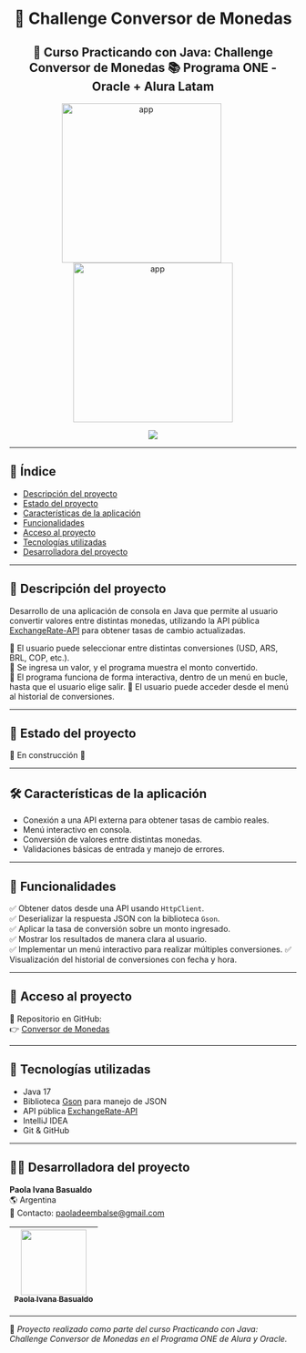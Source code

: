 <h1 id="titulo-e-imagen-de-portada" align="center">
💱 Challenge Conversor de Monedas
</h1>
<h2 align="center">
📌 Curso Practicando con Java: Challenge Conversor de Monedas  
📚 Programa ONE - Oracle + Alura Latam  
</h2>

<p align="center">
  <img src="https://itconnect.lat/portal/wp-content/uploads/2023/03/Oracle-Next-Education--e1678304093153.png" alt="app" width="280" style="display: inline-block; margin-right: 40px;"/>
  <img src="https://raw.githubusercontent.com/joshuaFrias95/Encriptador-Alura-Oracle-ONE/main/img/readme/aluraoracle.png" alt="app" width="280" style="display: inline-block; "/>
 </p>

 <p id="insignias" align="center">
   <img src="https://img.shields.io/badge/STATUS-EN%20DESARROLLO-green">
</p>

---

## 📌 Índice

- [Descripción del proyecto](#descripción-del-proyecto)  
- [Estado del proyecto](#estado-del-proyecto)  
- [Características de la aplicación](#características-de-la-aplicación)  
- [Funcionalidades](#funcionalidades)  
- [Acceso al proyecto](#acceso-al-proyecto)  
- [Tecnologías utilizadas](#tecnologías-utilizadas)  
- [Desarrolladora del proyecto](#desarrolladora-del-proyecto)
  
---

## 📖 Descripción del proyecto

Desarrollo de una aplicación de consola en Java que permite al usuario convertir valores entre distintas monedas, utilizando la API pública [ExchangeRate-API](https://www.exchangerate-api.com/) para obtener tasas de cambio actualizadas.

🔹 El usuario puede seleccionar entre distintas conversiones (USD, ARS, BRL, COP, etc.).  
🔹 Se ingresa un valor, y el programa muestra el monto convertido.  
🔹 El programa funciona de forma interactiva, dentro de un menú en bucle, hasta que el usuario elige salir.
🔹 El usuario puede acceder desde el menú al historial de conversiones.


---

## 🚧 Estado del proyecto

🚧 En construcción 🚧

---

## 🛠️ Características de la aplicación

- Conexión a una API externa para obtener tasas de cambio reales.  
- Menú interactivo en consola.  
- Conversión de valores entre distintas monedas.  
- Validaciones básicas de entrada y manejo de errores.

---

## 🔧 Funcionalidades

✅ Obtener datos desde una API usando `HttpClient`.  
✅ Deserializar la respuesta JSON con la biblioteca `Gson`.  
✅ Aplicar la tasa de conversión sobre un monto ingresado.  
✅ Mostrar los resultados de manera clara al usuario.  
✅ Implementar un menú interactivo para realizar múltiples conversiones.
✅ Visualización del historial de conversiones con fecha y hora.

---

## 📁 Acceso al proyecto

🔗 Repositorio en GitHub:  
👉 [Conversor de Monedas](https://github.com/PaolaBasualdo/Conversor-de-Moneda-Challenge-ONE-Java-Back-end.git)

---

## 🚀 Tecnologías utilizadas

- Java 17  
- Biblioteca [Gson](https://github.com/google/gson) para manejo de JSON  
- API pública [ExchangeRate-API](https://www.exchangerate-api.com/)  
- IntelliJ IDEA  
- Git & GitHub  

---

## 👩‍💻 Desarrolladora del proyecto

**Paola Ivana Basualdo**  
🌎 Argentina  
📧 Contacto: paoladeembalse@gmail.com

| [<img src="https://avatars.githubusercontent.com/u/117169838?v=4" width=115><br><sub>Paola Ivana Basualdo</sub>](https://github.com/PaolaBasualdo) |  
| :---: |  

---

📌 *Proyecto realizado como parte del curso Practicando con Java: Challenge Conversor de Monedas en el Programa ONE de Alura y Oracle.*  
